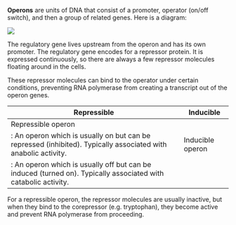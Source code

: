 **Operons** are units of DNA that consist of a promoter, operator (on/off switch), and then a group of related genes. Here is a diagram:

![](http://ib.bioninja.com.au/_Media/operon_med.jpeg)

The regulatory gene lives upstream from the operon and has its own promoter. The regulatory gene encodes for a repressor protein. It is expressed continuously, so there are always a few repressor molecules floating around in the cells.

These repressor molecules can bind to the operator under certain conditions, preventing RNA polymerase from creating a transcript out of the operon genes.

|Repressible|Inducible|
|-----------|---------|
|Repressible operon
: An operon which is usually on but can be repressed (inhibited). Typically associated with anabolic activity.| Inducible operon
: An operon which is usually off but can be induced (turned on). Typically associated with catabolic activity.|

For a repressible operon, the repressor molecules are usually inactive, but when they bind to the corepressor (e.g. tryptophan), they become active and prevent RNA polymerase from proceeding.
